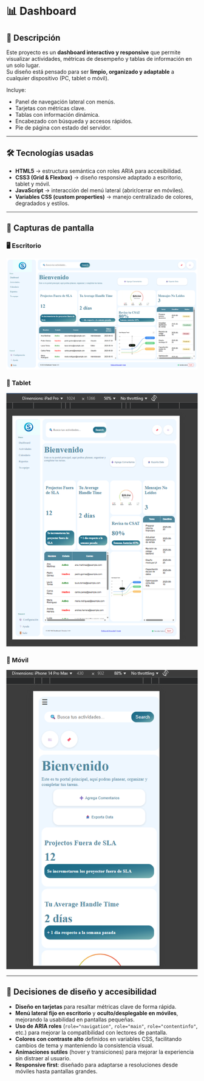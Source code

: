 # 📊 Dashboard

## 📌 Descripción  
Este proyecto es un **dashboard interactivo y responsive** que permite visualizar actividades, métricas de desempeño y tablas de información en un solo lugar.  
Su diseño está pensado para ser **limpio, organizado y adaptable** a cualquier dispositivo (PC, tablet o móvil).  

Incluye:  
- Panel de navegación lateral con menús.  
- Tarjetas con métricas clave.  
- Tablas con información dinámica.  
- Encabezado con búsqueda y accesos rápidos.  
- Pie de página con estado del servidor.  

---

## 🛠️ Tecnologías usadas  
- **HTML5** → estructura semántica con roles ARIA para accesibilidad.  
- **CSS3 (Grid & Flexbox)** → diseño responsive adaptado a escritorio, tablet y móvil.  
- **JavaScript** → interacción del menú lateral (abrir/cerrar en móviles).  
- **Variables CSS (custom properties)** → manejo centralizado de colores, degradados y estilos.  

---

## 📱 Capturas de pantalla  

### 🖥️ Escritorio
![Dashboard escritorio](assets/screenshots/dashboard-desktop.png)

### 📒 Tablet
![Dashboard tablet](assets/screenshots/dashboard-tablet.png)

### 📱 Móvil
![Dashboard móvil](assets/screenshots/dashboard-mobile.png)

---

## 🎨 Decisiones de diseño y accesibilidad  
- **Diseño en tarjetas** para resaltar métricas clave de forma rápida.  
- **Menú lateral fijo en escritorio** y **oculto/desplegable en móviles**, mejorando la usabilidad en pantallas pequeñas.  
- **Uso de ARIA roles** (`role="navigation"`, `role="main"`, `role="contentinfo"`, etc.) para mejorar la compatibilidad con lectores de pantalla.  
- **Colores con contraste alto** definidos en variables CSS, facilitando cambios de tema y manteniendo la consistencia visual.  
- **Animaciones sutiles** (hover y transiciones) para mejorar la experiencia sin distraer al usuario.  
- **Responsive first**: diseñado para adaptarse a resoluciones desde móviles hasta pantallas grandes.  
